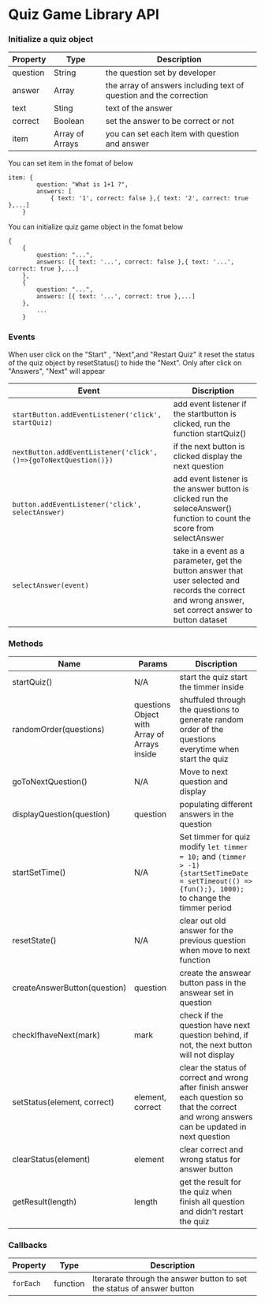 # Quiz Game Library API

### Initialize a quiz object

| Property   | Type|Description |
|------------|-----|------------|
| question| String | the question set by developer|
|answer| Array| the array of answers including text of question and the correction|
| text| Sting| text of the answer|
| correct|Boolean  | set the answer to be correct or not|
| item| Array of Arrays | you can set each item with question and answer|

You can set item in the fomat of below

```
item: {
        question: "What is 1+1 ?",
        answers: [
            { text: '1', correct: false },{ text: '2', correct: true },...]
    }
```
You can initialize quiz game object in the fomat below
```
{
    {
        question: "...",
        answers: [{ text: '...', correct: false },{ text: '...', correct: true },...]
    },
    {
        question: "...",
        answers: [{ text: '...', correct: true },...]
    },
        ...
    }
```

### Events
When user click on the "Start" , "Next",and "Restart Quiz" it reset the status of the quiz object by resetStatus() to hide the "Next". Only after click on "Answers", "Next" will appear


|Event |Discription|
|-----|----|
|`startButton.addEventListener('click', startQuiz)`| add event listener if the startbutton is clicked, run the function startQuiz()   |
|`nextButton.addEventListener('click',()=>{goToNextQuestion()})`| if the next button is clicked display the next question  |
|`button.addEventListener('click', selectAnswer)`| add event listener is the answer button is clicked run the seleceAnswer() function to count the score from selectAnswer   |
|`selectAnswer(event)`| take in a event as a parameter, get the button answer that user selected and records the correct and wrong answer, set correct answer to button dataset  |




### Methods

|Name       |Params     | Discription   |
|-----------|-----------|---------------|
|startQuiz()           |       N/A    |    start the quiz start the timmer inside          |
|randomOrder(questions)     |questions Object with Array of Arrays inside      |     shuffuled through the questions to generate random order of the questions everytime when start the quiz      |               |
|   goToNextQuestion()        |   N/A         |     Move to next question and display |
| displayQuestion(question)          |       question    |    populating different answers in the question           |
|startSetTime()           |    N/A        |   Set timmer for quiz modify `let timmer = 10;` and `(timmer > -1) {startSetTimeDate = setTimeout(() => {fun();}, 1000);` to change the timmer period          |
|resetState()           |     N/A       |  clear out old answer for the previous question when move to next function           |
|createAnswerButton(question)           |   question        |    create the answear button pass in the answear set in question           |
|checkIfhaveNext(mark)           |      mark     |    check if the question have next question behind, if not, the next button will not display          |
| setStatus(element, correct)          |  element, correct         |    clear the status of correct and wrong after finish answer each question so that the correct and wrong answers can be updated in next question        |
|  clearStatus(element)         |   element        |  clear correct and wrong status for answer button             |
| getResult(length)          |  length         |    get the result for the quiz when finish all question and didn't restart the quiz          |



### Callbacks
|Property |Type|Description|
|---------|-----|-----------|
|`forEach`|  function |  Iterarate through the answer button to set the status of answer button |